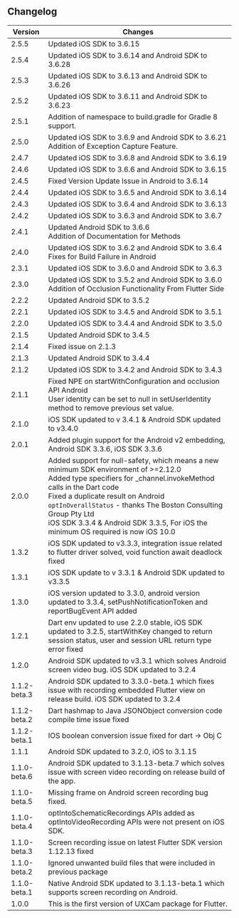 ## Changelog
Version | Changes |
-- | -- |
2.5.5           | Updated iOS SDK to 3.6.15
2.5.4           | Updated iOS SDK to 3.6.14 and Android SDK to 3.6.28 |
2.5.3			| Updated iOS SDK to 3.6.13 and Android SDK to 3.6.26 |
2.5.2			| Updated iOS SDK to 3.6.11 and Android SDK to 3.6.23 |
2.5.1			| Addition of namespace to build.gradle for Gradle 8 support. |
2.5.0			| Updated iOS SDK to 3.6.9 and Android SDK to 3.6.21<br/> Addition of Exception Capture Feature. |
2.4.7			| Updated iOS SDK to 3.6.8 and Android SDK to 3.6.19 |
2.4.6			| Updated iOS SDK to 3.6.6 and Android SDK to 3.6.15 |
2.4.5			| Fixed Version Update Issue in Android to 3.6.14 |
2.4.4			| Updated iOS SDK to 3.6.5 and Android SDK to 3.6.14 |
2.4.3			| Updated iOS SDK to 3.6.4 and Android SDK to 3.6.13 |
2.4.2			| Updated iOS SDK to 3.6.3 and Android SDK to 3.6.7 |
2.4.1			| Updated Android SDK to 3.6.6<br/> Addition of Documentation for Methods |
2.4.0			| Updated iOS SDK to 3.6.2 and Android SDK to 3.6.4<br/> Fixes for Build Failure in Android |
2.3.1			| Updated iOS SDK to 3.6.0 and Android SDK to 3.6.3 |
2.3.0			| Updated iOS SDK to 3.5.2 and Android SDK to 3.6.0<br/> Addition of Occlusion Functionality From Flutter Side |
2.2.2			| Updated Android SDK to 3.5.2 |
2.2.1			| Updated iOS SDK to 3.4.5 and Android SDK to 3.5.1 |
2.2.0	 		| Updated iOS SDK to 3.4.4 and Android SDK to 3.5.0 |
2.1.5			| Updated Android SDK to 3.4.5 |
2.1.4     | Fixed issue on 2.1.3 |
2.1.3     | Updated Android SDK to 3.4.4 |
2.1.2			| Updated iOS SDK to 3.4.2 and Android SDK to 3.4.3 |
2.1.1     | Fixed NPE on startWithConfiguration and occlusion API Android<br/> User identity can be set to null in setUserIdentity method to remove previous set value. |
2.1.0     | iOS SDK updated to v 3.4.1 & Android SDK updated to v3.4.0 |
2.0.1			| Added plugin support for the Android v2 embedding, Android SDK 3.3.6, iOS SDK 3.3.6 |
2.0.0			| Added support for null-safety, which means a new minimum SDK environment of >=2.12.0<br/> Added type specifiers for _channel.invokeMethod calls in the Dart code<br/> Fixed a duplicate result on Android `optInOverallStatus` - thanks The Boston Consulting Group Pty Ltd<br/> iOS SDK 3.3.4 & Android SDK 3.3.5, For iOS the minimum OS required is now iOS 10.0 |
1.3.2           | iOS SDK updated to v3.3.3, integration issue related to flutter driver solved, void function await deadlock fixed |
1.3.1           | iOS SDK update to v 3.3.1 & Android SDK updated to v3.3.5 |
1.3.0           | iOS version updated to 3.3.0, android version updated to 3.3.4, setPushNotificationToken and reportBugEvent API added |
1.2.1           | Dart env updated to use 2.2.0 stable, iOS SDK updated to 3.2.5, startWithKey changed to return session status, user and session URL return type error fixed |
1.2.0           | Android SDK updated to v3.3.1 which solves Android screen video bug. iOS SDK updated to 3.2.4 |
1.1.2-beta.3    | Android SDK updated to 3.3.0-beta.1 which fixes issue with recording embedded Flutter view on release build. iOS SDK updated to 3.2.4 |
1.1.2-beta.2    | Dart hashmap to Java JSONObject conversion code compile time issue fixed |
1.1.2-beta.1    | IOS boolean conversion issue fixed for dart -> Obj C |
1.1.1           | Android SDK updated to 3.2.0, iOS to 3.1.15 |
1.1.0-beta.6	| Android SDK updated to 3.1.13-beta.7 which solves issue with screen video recording on release build of the app. |
1.1.0-beta.5	| Missing frame on Android screen recording bug fixed. |
1.1.0-beta.4	| optIntoSchematicRecordings APIs added as optIntoVideoRecording APIs were not present on iOS SDK. |
1.1.0-beta.3	| Screen recording issue on latest Flutter SDK version 1.12.13 fixed |
1.1.0-beta.2	| Ignored unwanted build files that were included in previous package |
1.1.0-beta.1	| Native Android SDK updated to 3.1.13-beta.1 which supports screen recording on Android. |
1.0.0	        | This is the first version of UXCam package for Flutter. |
